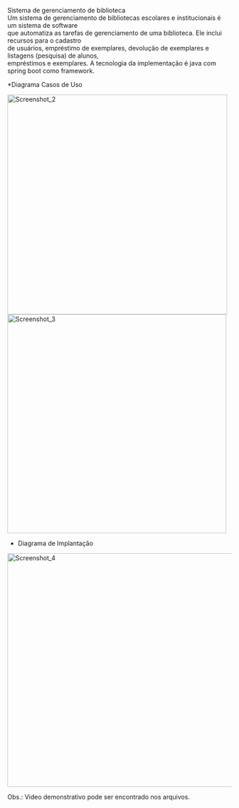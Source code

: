 Sistema de gerenciamento de biblioteca     
Um sistema de gerenciamento de bibliotecas escolares e institucionais é um sistema de software   
que automatiza as tarefas de gerenciamento de uma biblioteca. Ele inclui recursos para o cadastro   
de usuários, empréstimo de exemplares, devolução de exemplares e listagens (pesquisa) de alunos,   
empréstimos e exemplares. A tecnologia da implementação é java com spring boot como framework.   

*Diagrama Casos de Uso   

<img width="494" alt="Screenshot_2" src="https://github.com/moisesdreckmann/javaAula2/assets/95986307/862b00b7-5fb0-457d-a738-087cfacca8ac">   

<img width="492" alt="Screenshot_3" src="https://github.com/moisesdreckmann/javaAula2/assets/95986307/bd620db6-cf38-4a7c-b49e-66a9eb8a13f3">       


* Diagrama de Implantação   

<img width="525" alt="Screenshot_4" src="https://github.com/moisesdreckmann/javaAula2/assets/95986307/2762e706-06a7-4d7e-8716-5f2d782ad885">      


Obs.: Video demonstrativo pode ser encontrado nos arquivos. 
